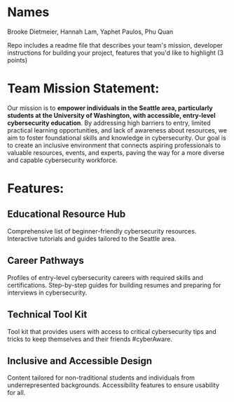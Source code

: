 # Names
Brooke Dietmeier, Hannah Lam, Yaphet Paulos, Phu Quan

Repo includes a readme file that describes your team's mission, developer instructions for building your project, features that you'd like to highlight (3 points)

# Team Mission Statement: 
Our mission is to **empower individuals in the Seattle area, particularly students at the University of Washington, with accessible, entry-level cybersecurity education**. By addressing high barriers to entry, limited practical learning opportunities, and lack of awareness about resources, we aim to foster foundational skills and knowledge in cybersecurity. Our goal is to create an inclusive environment that connects aspiring professionals to valuable resources, events, and experts, paving the way for a more diverse and capable cybersecurity workforce.


# Features:
## Educational Resource Hub

Comprehensive list of beginner-friendly cybersecurity resources.
Interactive tutorials and guides tailored to the Seattle area.


## Career Pathways

Profiles of entry-level cybersecurity careers with required skills and certifications.
Step-by-step guides for building resumes and preparing for interviews in cybersecurity.

## Technical Tool Kit

Tool kit that provides users with access to critical
cybersecurity tips and tricks to keep themselves and their friends #cyberAware. 

## Inclusive and Accessible Design

Content tailored for non-traditional students and individuals from underrepresented backgrounds.
Accessibility features to ensure usability for all.

###